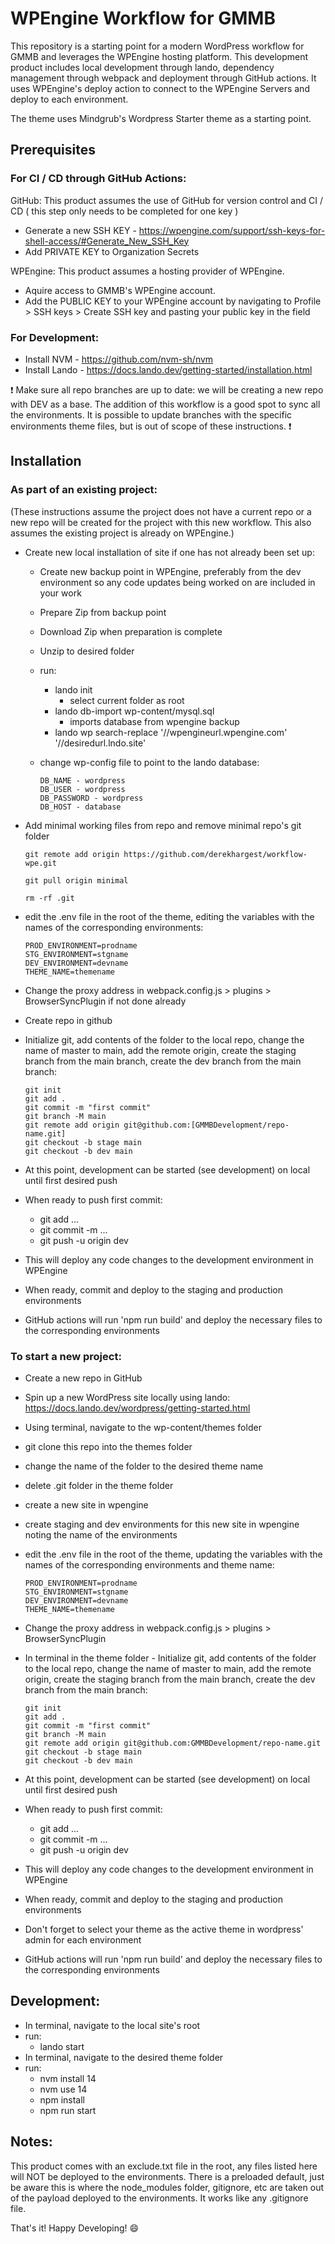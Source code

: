 # WPEngine Workflow for GMMB

This repository is a starting point for a modern WordPress workflow for GMMB and leverages the WPEngine hosting platform. This development product includes local development through lando, dependency management through webpack and deployment through GitHub actions. It uses WPEngine's deploy action to connect to the WPEngine Servers and deploy to each environment.

The theme uses Mindgrub's Wordpress Starter theme as a starting point. 

## Prerequisites

### For CI / CD through GitHub Actions:

GitHub: This product assumes the use of GitHub for version control and CI / CD ( this step only needs to be completed for one key )
* Generate a new SSH KEY - https://wpengine.com/support/ssh-keys-for-shell-access/#Generate_New_SSH_Key
* Add PRIVATE KEY to Organization Secrets

WPEngine: This product assumes a hosting provider of WPEngine. 
* Aquire access to GMMB's WPEngine account.
* Add the PUBLIC KEY to your WPEngine account by navigating to Profile > SSH keys > Create SSH key and pasting your public key in the field

### For Development:

* Install NVM - https://github.com/nvm-sh/nvm
* Install Lando - https://docs.lando.dev/getting-started/installation.html

:exclamation: Make sure all repo branches are up to date: we will be creating a new repo with DEV as a base.  The addition of this workflow is a good spot to sync all the environments. It is possible to update branches with the specific environments theme files, but is out of scope of these instructions. :exclamation:

## Installation

### As part of an existing project:

(These instructions assume the project does not have a current repo or a new repo will be created for the project with this new workflow. This also assumes the existing project is already on WPEngine.)

* Create new local installation of site if one has not already been set up:
	* Create new backup point in WPEngine, preferably from the dev environment so any code updates being worked on are included in your work
	* Prepare Zip from backup point
	* Download Zip when preparation is complete
	* Unzip to desired folder
	* run:
		* lando init
			* select current folder as root
		* lando db-import wp-content/mysql.sql
			* imports database from wpengine backup
		* lando wp search-replace '//wpengineurl.wpengine.com' '//desiredurl.lndo.site'
	* change wp-config file to point to the lando database:
		
		```
		DB_NAME - wordpress
		DB_USER - wordpress
		DB_PASSWORD - wordpress
		DB_HOST - database
		```
* Add minimal working files from repo and remove minimal repo's git folder
	
	```
	git remote add origin https://github.com/derekhargest/workflow-wpe.git
	```
	```
	git pull origin minimal
	```
	```
	rm -rf .git
	```
* edit the .env file in the root of the theme, editing the variables with the names of the corresponding environments:
	
	```
	PROD_ENVIRONMENT=prodname
	STG_ENVIRONMENT=stgname
	DEV_ENVIRONMENT=devname
	THEME_NAME=themename
	```
* Change the proxy address in webpack.config.js > plugins > BrowserSyncPlugin if not done already
* Create repo in github
* Initialize git, add contents of the folder to the local repo, change the name of master to main, add the remote origin, create the staging branch from the main branch, create the dev branch from the main branch:

	```
	git init
	git add .
	git commit -m "first commit"
	git branch -M main
	git remote add origin git@github.com:[GMMBDevelopment/repo-name.git]
	git checkout -b stage main
	git checkout -b dev main
	```
* At this point, development can be started (see development) on local until first desired push
* When ready to push first commit:
	* git add ...
	* git commit -m ...
	* git push -u origin dev
* This will deploy any code changes to the development environment in WPEngine
* When ready, commit and deploy to the staging and production environments
* GitHub actions will run 'npm run build' and deploy the necessary files to the corresponding environments

### To start a new project:

* Create a new repo in GitHub
* Spin up a new WordPress site locally using lando: https://docs.lando.dev/wordpress/getting-started.html
* Using terminal, navigate to the wp-content/themes folder
* git clone this repo into the themes folder
* change the name of the folder to the desired theme name
* delete .git folder in the theme folder
* create a new site in wpengine
* create staging and dev environments for this new site in wpengine noting the name of the environments
* edit the .env file in the root of the theme, updating the variables with the names of the corresponding environments and theme name:

	``` 
	PROD_ENVIRONMENT=prodname
	STG_ENVIRONMENT=stgname
	DEV_ENVIRONMENT=devname
	THEME_NAME=themename
	```

* Change the proxy address in webpack.config.js > plugins > BrowserSyncPlugin
* In terminal in the theme folder - Initialize git, add contents of the folder to the local repo, change the name of master to main, add the remote origin, create the staging branch from the main branch, create the dev branch from the main branch:

	```
	git init
	git add .
	git commit -m "first commit"
	git branch -M main
	git remote add origin git@github.com:GMMBDevelopment/repo-name.git
	git checkout -b stage main
	git checkout -b dev main
	```

* At this point, development can be started (see development) on local until first desired push
* When ready to push first commit:
	* git add ...
	* git commit -m ...
	* git push -u origin dev
* This will deploy any code changes to the development environment in WPEngine
* When ready, commit and deploy to the staging and production environments
* Don't forget to select your theme as the active theme in wordpress' admin for each environment
* GitHub actions will run 'npm run build' and deploy the necessary files to the corresponding environments

## Development:

* In terminal, navigate to the local site's root
* run:
	* lando start
* In terminal, navigate to the desired theme folder
* run:
	* nvm install 14
	* nvm use 14
	* npm install
	* npm run start

## Notes:

This product comes with an exclude.txt file in the root, any files listed here will NOT be deployed to the environments. There is a preloaded default, just be aware this is where the node_modules folder, gitignore, etc are taken out of the payload deployed to the environments. It works like any .gitignore file.

That's it! Happy Developing! :smile: